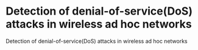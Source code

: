 # Detection of denial-of-service(DoS) attacks in wireless ad hoc networks
Detection of denial-of-service(DoS) attacks in wireless ad hoc networks
